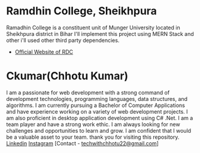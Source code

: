 # Ramdhin College, Sheikhpura

Ramadhin College is a constituent unit of Munger University located in Sheikhpura district in Bihar
I'll implement this project using MERN Stack and other i'll used other third party dependencies.

- [Official Website of RDC](https://rdcollege.ac.in/web/)

# Ckumar(Chhotu Kumar)

I am a passionate for web development with a strong command of development technologies, programming languages, data structures, and algorithms. I am currently pursuing a Bachelor of Computer Applications and have experience working on a variety of web development projects. I am also proficient in desktop application development using C# .Net. I am a team player and have a strong work ethic. I am always looking for new challenges and opportunities to learn and grow. I am confident that I would be a valuable asset to your team. thank you for visiting this repository.
[Linkedin](https://www.linkedin.com/in/chhotu-kumar-13364923a/)
[Instagram](https://www.instagram.com/stories/techwithchhotu/3226958116755626109/?hl=en)
[Contact - techwithchhotu22@gmail.com]
